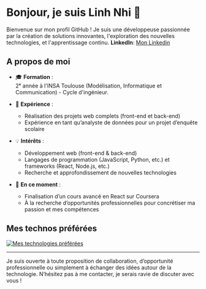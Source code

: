 # Bonjour, je suis Linh Nhi 👋

Bienvenue sur mon profil GitHub ! Je suis une développeuse passionnée par la création de solutions innovantes, l'exploration des nouvelles technologies, et l'apprentissage continu.
**LinkedIn**: [Mon Linkedin](https://www.linkedin.com/in/ngoc-linh-nhi-nguyen-a0531113a/)

## A propos de moi

- 🎓 **Formation** :  
  2ᵉ année à l'INSA Toulouse (Modélisation, Informatique et Communication) - Cycle d'ingénieur.

- 💼 **Expérience** :  
  - Réalisation des projets web complets (front-end et back-end)  
  - Expérience en tant qu’analyste de données pour un projet d’enquête scolaire  

- 💡 **Intérêts** :  
  - Développement web (front-end & back-end)  
  - Langages de programmation (JavaScript, Python, etc.) et frameworks (React, Node.js, etc.)  
  - Recherche et approfondissement de nouvelles technologies  

- 🌱 **En ce moment** :  
  - Finalisation d’un cours avancé en React sur Coursera  
  - À la recherche d’opportunités professionnelles pour concrétiser ma passion et mes compétences  

## Mes technos préférées

[![Mes technologies préférées](https://skillicons.dev/icons?i=js,ts,nextjs,react,nodejs,express,html,css,python,git,bootstrap,prisma,postgres,vercel&theme=dark)](https://skillicons.dev)

<!-- > Astuce : Vous pouvez modifier la liste des icônes en fonction de vos compétences et centres d’intérêt. Consultez [Skillicons.dev](https://skillicons.dev/) pour trouver d’autres icônes. -->
---
Je suis ouverte à toute proposition de collaboration, d’opportunité professionnelle ou simplement à échanger des idées autour de la technologie. N’hésitez pas à me contacter, je serais ravie de discuter avec vous !


